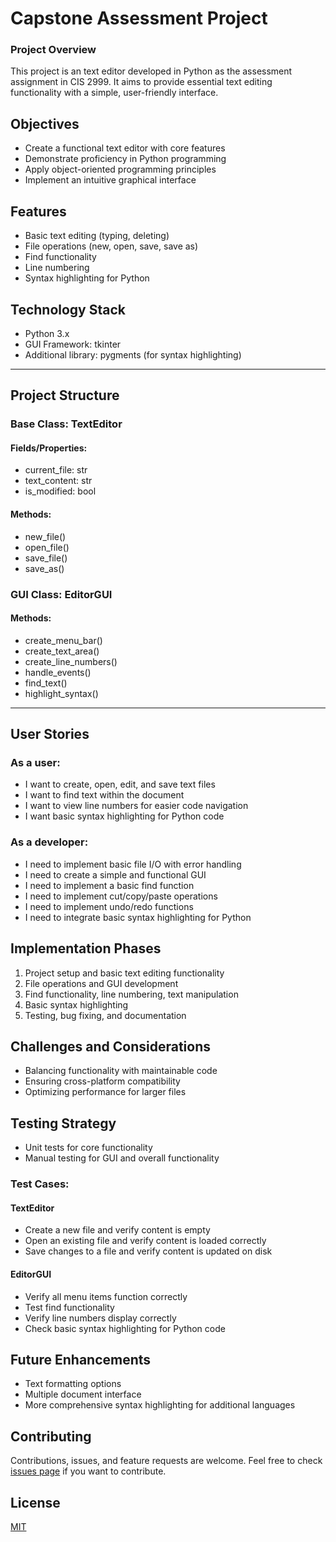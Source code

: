 # Capstone Assessment Project

### Project Overview
This project is an text editor developed in Python as the assessment assignment in CIS 2999. It aims to provide essential text editing functionality with a simple, user-friendly interface.

## Objectives
- Create a functional text editor with core features
- Demonstrate proficiency in Python programming
- Apply object-oriented programming principles
- Implement an intuitive graphical interface

## Features
- Basic text editing (typing, deleting)
- File operations (new, open, save, save as)
- Find functionality
- Line numbering
- Syntax highlighting for Python

## Technology Stack
- Python 3.x
- GUI Framework: tkinter
- Additional library: pygments (for syntax highlighting)

---

## Project Structure

### Base Class: TextEditor
#### Fields/Properties:
- current_file: str
- text_content: str
- is_modified: bool
#### Methods:
- new_file()
- open_file()
- save_file()
- save_as()

### GUI Class: EditorGUI
#### Methods:
- create_menu_bar()
- create_text_area()
- create_line_numbers()
- handle_events()
- find_text()
- highlight_syntax()

---

## User Stories

### As a user:
- I want to create, open, edit, and save text files
- I want to find text within the document
- I want to view line numbers for easier code navigation
- I want basic syntax highlighting for Python code

### As a developer:
- I need to implement basic file I/O with error handling
- I need to create a simple and functional GUI
- I need to implement a basic find function
- I need to implement cut/copy/paste operations
- I need to implement undo/redo functions
- I need to integrate basic syntax highlighting for Python

## Implementation Phases
1. Project setup and basic text editing functionality
2. File operations and GUI development
3. Find functionality, line numbering, text manipulation
4. Basic syntax highlighting
5. Testing, bug fixing, and documentation

## Challenges and Considerations
- Balancing functionality with maintainable code
- Ensuring cross-platform compatibility
- Optimizing performance for larger files

## Testing Strategy
- Unit tests for core functionality
- Manual testing for GUI and overall functionality

### Test Cases:
#### TextEditor
- Create a new file and verify content is empty
- Open an existing file and verify content is loaded correctly
- Save changes to a file and verify content is updated on disk

#### EditorGUI
- Verify all menu items function correctly
- Test find functionality
- Verify line numbers display correctly
- Check basic syntax highlighting for Python code

## Future Enhancements
- Text formatting options
- Multiple document interface
- More comprehensive syntax highlighting for additional languages

## Contributing
Contributions, issues, and feature requests are welcome. Feel free to check [issues page](link_to_issues_page) if you want to contribute.

## License
[MIT](https://choosealicense.com/licenses/mit/) 